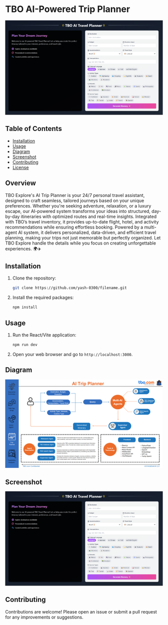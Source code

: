 # TBO AI-Powered Trip Planner

![Application Home Page](https://github.com/yash-0300/TBO-VoyageHack-2.0/blob/main/TBO-Trip-Planner/Trip-Planner-MainPage.png)

## Table of Contents

- [Installation](#installation)
- [Usage](#usage)
- [Diagram](#diagram)
- [Screenshot](#screenshot)
- [Contributing](#contributing)
- [License](#license)

## Overview
TBO Explore's AI Trip Planner is your 24/7 personal travel assistant, designed to craft seamless, tailored journeys based on your unique preferences. Whether you're seeking adventure, relaxation, or a luxury escape, our AI-powered system transforms your ideas into structured, day-by-day itineraries with optimized routes and real-time insights. Integrated with TBO’s travel inventory, it provides up-to-date flight, hotel, and activity recommendations while ensuring effortless booking. Powered by a multi-agent AI system, it delivers personalized, data-driven, and efficient travel planning, making your trips not just memorable but perfectly organized. Let TBO Explore handle the details while you focus on creating unforgettable experiences. 🌍✈️

## Installation

1. Clone the repository:
   ```bash
   git clone https://github.com/yash-0300/filename.git
   ```

2. Install the required packages:
   ```bash
   npm install
   ```

## Usage

1. Run the React/Vite application:
   ```bash
   npm run dev
   ```
2. Open your web browser and go to `http://localhost:3000`.

## Diagram

![Architecture and User Flow](https://github.com/yash-0300/TBO-VoyageHack-2.0/blob/main/TBO-Trip-Planner/Trip-Planner.png)

## Screenshot

![Application Home Page](https://github.com/yash-0300/TBO-VoyageHack-2.0/blob/main/TBO-Trip-Planner/Trip-Planner-MainPage.png)

## Contributing

Contributions are welcome! Please open an issue or submit a pull request for any improvements or suggestions.
